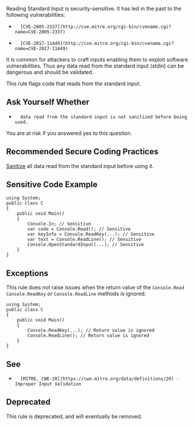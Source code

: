 Reading Standard Input is security-sensitive. It has led in the past to the following vulnerabilities:
 
-	    [CVE-2005-2337](http://cve.mitre.org/cgi-bin/cvename.cgi?name=CVE-2005-2337)
-	    [CVE-2017-11449](http://cve.mitre.org/cgi-bin/cvename.cgi?name=CVE-2017-11449)

It is common for attackers to craft inputs enabling them to exploit software vulnerabilities. Thus any data read from the standard input (stdin) can be dangerous and should be validated.
 
This rule flags code that reads from the standard input.
 
## Ask Yourself Whether

-	    data read from the standard input is not sanitized before being used.

You are at risk if you answered yes to this question.
 
## Recommended Secure Coding Practices
 
[Sanitize](https://www.owasp.org/index.php/Input_Validation_Cheat_Sheet) all data read from the standard input before using it.
 
## Sensitive Code Example

    using System;
    public class C
    {
        public void Main()
        {
            Console.In; // Sensitive
            var code = Console.Read(); // Sensitive
            var keyInfo = Console.ReadKey(...); // Sensitive
            var text = Console.ReadLine(); // Sensitive
            Console.OpenStandardInput(...); // Sensitive
        }
    }

## Exceptions
 
This rule does not raise issues when the return value of the `Console.Read` `Console.ReadKey` or `Console.ReadLine` methods is ignored.

    using System;
    public class C
    {
        public void Main()
        {
            Console.ReadKey(...); // Return value is ignored
            Console.ReadLine(); // Return value is ignored
        }
    }

## See

-	    [MITRE, CWE-20](https://cwe.mitre.org/data/definitions/20) - Improper Input Validation

## Deprecated
 
This rule is deprecated, and will eventually be removed.
